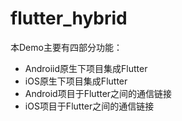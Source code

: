 # flutter_hybrid
本Demo主要有四部分功能：
* Androiid原生下项目集成Flutter
* iOS原生下项目集成Flutter
* Android项目于Flutter之间的通信链接
* iOS项目于Flutter之间的通信链接
